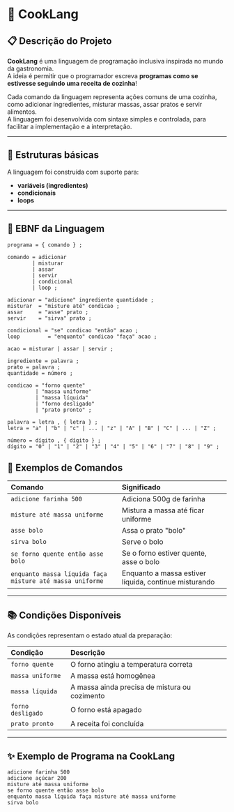# 🍳 CookLang

## 📋 Descrição do Projeto

**CookLang** é uma linguagem de programação inclusiva inspirada no mundo da gastronomia.  
A ideia é permitir que o programador escreva **programas como se estivesse seguindo uma receita de cozinha**!

Cada comando da linguagem representa ações comuns de uma cozinha, como adicionar ingredientes, misturar massas, assar pratos e servir alimentos.  
A linguagem foi desenvolvida com sintaxe simples e controlada, para facilitar a implementação e a interpretação.

---

## 🎯 Estruturas básicas

A linguagem foi construída com suporte para:

- **variáveis (ingredientes)**
- **condicionais**
- **loops**

---

## 🧩 EBNF da Linguagem

```ebnf
programa = { comando } ;

comando = adicionar 
        | misturar
        | assar
        | servir
        | condicional
        | loop ;

adicionar = "adicione" ingrediente quantidade ;
misturar  = "misture até" condicao ;
assar     = "asse" prato ;
servir    = "sirva" prato ;

condicional = "se" condicao "então" acao ;
loop         = "enquanto" condicao "faça" acao ;

acao = misturar | assar | servir ;

ingrediente = palavra ;
prato = palavra ;
quantidade = número ;

condicao = "forno quente" 
         | "massa uniforme"
         | "massa líquida"
         | "forno desligado"
         | "prato pronto" ;

palavra = letra , { letra } ;
letra = "a" | "b" | "c" | ... | "z" | "A" | "B" | "C" | ... | "Z" ;

número = dígito , { dígito } ;
dígito = "0" | "1" | "2" | "3" | "4" | "5" | "6" | "7" | "8" | "9" ;
```

## 🥣 Exemplos de Comandos

| Comando | Significado |
|:--------|:------------|
| `adicione farinha 500` | Adiciona 500g de farinha |
| `misture até massa uniforme` | Mistura a massa até ficar uniforme |
| `asse bolo` | Assa o prato "bolo" |
| `sirva bolo` | Serve o bolo |
| `se forno quente então asse bolo` | Se o forno estiver quente, asse o bolo |
| `enquanto massa líquida faça misture até massa uniforme` | Enquanto a massa estiver líquida, continue misturando |

---

## 📚 Condições Disponíveis

As condições representam o estado atual da preparação:

| Condição | Descrição |
|:---------|:----------|
| `forno quente` | O forno atingiu a temperatura correta |
| `massa uniforme` | A massa está homogênea |
| `massa líquida` | A massa ainda precisa de mistura ou cozimento |
| `forno desligado` | O forno está apagado |
| `prato pronto` | A receita foi concluída |

---

## ✨ Exemplo de Programa na CookLang

```plaintext
adicione farinha 500
adicione açúcar 200
misture até massa uniforme
se forno quente então asse bolo
enquanto massa líquida faça misture até massa uniforme
sirva bolo
